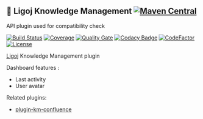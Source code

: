 ## :link: Ligoj Knowledge Management [![Maven Central](https://maven-badges.herokuapp.com/maven-central/org.ligoj.plugin/plugin-km/badge.svg)](https://maven-badges.herokuapp.com/maven-central/org.ligoj.plugin/plugin-km)
API plugin used for compatibility check

[![Build Status](https://travis-ci.org/ligoj/plugin-km.svg?branch=master)](https://travis-ci.org/ligoj/plugin-km)
[![Coverage](https://sonarcloud.io/api/project_badges/measure?project=org.ligoj.plugin%3Aplugin-km&metric=coverage)](https://sonarcloud.io/dashboard?id=org.ligoj.plugin%3Aplugin-km)
[![Quality Gate](https://sonarcloud.io/api/project_badges/measure?metric=alert_status&project=org.ligoj.plugin:plugin-km)](https://sonarcloud.io/dashboard/index/org.ligoj.plugin:plugin-km)
[![Codacy Badge](https://api.codacy.com/project/badge/Grade/5220256e346645438d359c999259cb61)](https://www.codacy.com/gh/ligoj/plugin-km?utm_source=github.com&amp;utm_medium=referral&amp;utm_content=ligoj/plugin-km&amp;utm_campaign=Badge_Grade)
[![CodeFactor](https://www.codefactor.io/repository/github/ligoj/plugin-km/badge)](https://www.codefactor.io/repository/github/ligoj/plugin-km)
[![License](http://img.shields.io/:license-mit-blue.svg)](http://fabdouglas.mit-license.org/)

[Ligoj](https://github.com/ligoj/ligoj) Knowledge Management plugin

Dashboard features :
- Last activity
- User avatar

Related plugins:
- [plugin-km-confluence](https://github.com/ligoj/plugin-km-confluence)  
